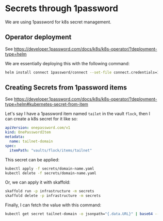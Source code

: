 # Secrets through 1password

We are using 1password for k8s secret management.

## Operator deployment

See https://developer.1password.com/docs/k8s/k8s-operator/?deployment-type=helm

We are essentially deploying this with the following command:

```bash
helm install connect 1password/connect --set-file connect.credentials=1password-credentials.json --set operator.create=true --set operator.token.value=OP_CONNECT_TOKEN
```

## Creating Secrets from 1password items

See https://developer.1password.com/docs/k8s/k8s-operator/?deployment-type=helm#kubernetes-secret-from-item

Let's say I have a 1password item named `tailet` in the vault `flock`, then I can create a k8s secret for it like so:

```yaml
apiVersion: onepassword.com/v1
kind: OnePasswordItem
metadata:
  name: tailnet-domain
spec:
  itemPath: "vaults/flock/items/tailnet"
```

This secret can be applied:

```bash
kubectl apply -f secrets/domain-name.yaml
kubectl delete -f secrets/domain-name.yaml
```

Or, we can apply it with skaffold:

```bash
skaffold run -p infrastructure -m secrets
skaffold delete -p infrastructure -m secrets
```

Finally, I can fetch the value with this command:

```bash
kubectl get secret tailnet-domain -o jsonpath="{.data.URL}" | base64 --decode
```